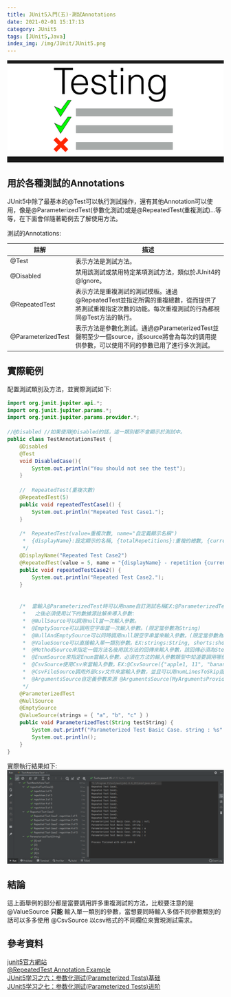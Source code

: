 ```yaml
---
title: JUnit5入門(五)-測試Annotations
date: 2021-02-01 15:17:13
category: JUnit5
tags: [JUnit5,Java]
index_img: /img/JUnit/JUnit5.png
---
```

![](/seawaterfoods/img/JUnit/TestAnnotations.png)
## 用於各種測試的Annotations
JUnit5中除了最基本的@Test可以執行測試操作，還有其他Annotation可以使用，像是@ParameterizedTest(參數化測試)或是@RepeatedTest(重複測試)...等等，在下面會伴隨著範例去了解使用方法。
<!-- more -->

測試的Annotations:  

註解|描述
------|-------
@Test|表示方法是測試方法。
@Disabled|禁用該測試或禁用特定某項測試方法，類似於JUnit4的@Ignore。
@RepeatedTest|表示方法是重複測試的測試模板。通過@RepeatedTest並指定所需的重複總數，從而提供了將測試重複指定次數的功能。每次重複測試的行為都視同@Test方法的執行。
@ParameterizedTest|表示方法是參數化測試。通過@ParameterizedTest並聲明至少一個source，該source將會為每次的調用提供參數，可以使用不同的參數已用了進行多次測試。

## 實際範例
配置測試類別及方法，並實際測試如下:
```java
import org.junit.jupiter.api.*;
import org.junit.jupiter.params.*;
import org.junit.jupiter.params.provider.*;

//@Disabled //如果使用@Disabled的話，這一類別都不會顯示於測試中。
public class TestAnnotationsTest {
    @Disabled
    @Test
    void DisabledCase(){
        System.out.println("You should not see the test");
    }

    //	RepeatedTest(重複次數)
    @RepeatedTest(5)
    public void repeatedTestCase1() {
        System.out.println("Repeated Test Case1.");
    }

    /*	RepeatedTest(value=重複次數, name="自定義顯示名稱")
     *  {displayName}:設定顯示的名稱, {totalRepetitions}:重複的總數, {currentRepetition}:當前重複的計數
     */
    @DisplayName("Repeated Test Case2")
    @RepeatedTest(value = 5, name = "{displayName} - repetition {currentRepetition} of {totalRepetitions}")
    public void repeatedTestCase2() {
        System.out.println("Repeated Test Case2.");
    }


    /*	當輸入@ParameterizedTest時可以用name自訂測試名稱EX:@ParameterizedTest(name="執行序號 [{index}], String參數 [{0}],int參數 [{1}]")，
     *   之後必須使用以下的數據源註解來導入參數:
     *	@NullSource可以調用null當一次輸入參數。
     *  @EmptySource可以調用空字串當一次輸入參數。(限定當參數為String)
     *	@NullAndEmptySource可以同時調用null跟空字串當來輸入參數。(限定當參數為String)
     *	@ValueSource可以直接輸入單一類別參數。EX:strings:String, shorts:short, bytes:byte, ints:int, longs:long, floats:float, doubles:double, chars:char, booleans:boolean, classeses:classes
     *	@MethodSource來指定一個方法名後用該方法的回傳來輸入參數，該回傳必須為Steam類型。
     *	@EnumSource來指定Enum當輸入參數，必須在方法的輸入參數類型中知道要調用哪個enum。EX:enum名稱為Types則在測試方法中為public void ParameterizedTest(Types type)
     *  @CsvSource使用Csv來當輸入參數。EX:@CsvSource({"apple1, 11", "banana1, 12","'lemon1, lime1', 0x0A"})
     *	@CsvFileSource調用外部csv文件來當輸入參數，並且可以用numLinesToSkip指定跳過的行數。EX:@CsvFileSource(files = "src/test/resources/two-column.csv", numLinesToSkip = 1)
     *	@ArgumentsSource自定義參數來源 @ArgumentsSource(MyArgumentsProvider.class)。
     */
    @ParameterizedTest
    @NullSource
    @EmptySource
    @ValueSource(strings = { "a", "b", "c" } )
    public void ParameterizedTest(String testString) {
        System.out.printf("Parameterized Test Basic Case. string : %s" ,testString);
        System.out.println();
    }
}
```

實際執行結果如下:
![](/seawaterfoods/img/JUnit/TestAnnotationsTest.png)

## 結論
這上面舉例的部分都是當要調用許多重複測試的方法，比較要注意的是 @ValueSource **只能** 輸入單一類別的參數，當想要同時輸入多個不同參數類別的話可以多多使用 @CsvSource 以csv格式的不同欄位來實現測試需求。

## 參考資料
[junit5官方網站](https://junit.org/junit5/docs/current/user-guide/#writing-tests "junit5")<br/>
[@RepeatedTest Annotation Example](https://rumenz.com/java-topic/junit5/repeated-test-annotation-example/index.html "RepeatedTest")<br/>
[JUnit5学习之六：参数化测试(Parameterized Tests)基础](https://blog.csdn.net/boling_cavalry/article/details/108930987 "ParameterizedTest Basic")<br/>
[JUnit5学习之七：参数化测试(Parameterized Tests)进阶](https://blog.csdn.net/boling_cavalry/article/details/108930987 "ParameterizedTest Advanced")<br/>